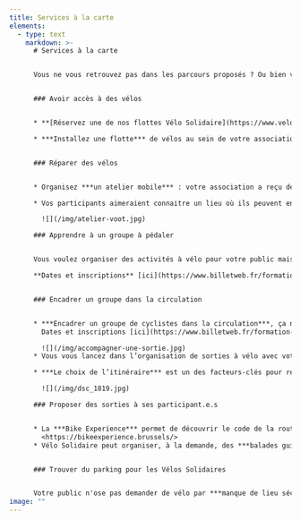 ```yaml
---
title: Services à la carte
elements:
  - type: text
    markdown: >-
      # Services à la carte


      Vous ne vous retrouvez pas dans les parcours proposés ? Ou bien vous souhaitez aller plus loin ? Composez vous-même votre parcours et servez-vous dans notre boite à outils.


      ### Avoir accès à des vélos


      * **[Réservez une de nos flottes Vélo Solidaire](https://www.velosolidaire.brussels/bookings.fr)** pour organiser vos propres cours de mise en selle ou organiser des sorties à vélos avec votre public

      * ***Installez une flotte*** de vélos au sein de votre association et la rendez-la accessible aux associations du quartier.


      ### Réparer des vélos


      * Organisez ***un atelier mobile*** : votre association a reçu des Vélos Solidaires mais leur entretien n’a pas été assuré ? L’équipe des Ateliers de la Rue Voot se déplace dans votre association pour accompagner vos participants dans des petites réparations : crevaison, réglages de freins ou de transmission…

      * Vos participants aimeraient connaitre un lieu où ils peuvent entretenir et réparer leurs Vélos Solidaires ? L’équipe des Ateliers de la Rue Voot les amène à la ***découverte de l’atelier participatif*** proche de chez vous !

        ![](/img/atelier-voot.jpg)

      ### Apprendre à un groupe à pédaler


      Vous voulez organiser des activités à vélo pour votre public mais vos bénéficiaires n’ont jamais appris à pédaler ? Nous proposons un module de formation pour vous transmettre notre méthodologie pour apprendre l'équilibre dynamique à vélo, en se mettant dans les conditions réelles d’apprentissage.\

      **Dates et inscriptions** [ici](https://www.billetweb.fr/formation-mise-en-selle)


      ### Encadrer un groupe dans la circulation


      * ***Encadrer un groupe de cyclistes dans la circulation***, ça ne s’improvise pas ! Nous proposons un module de formation qui mélange théorie et pratique pour que vous vous sentiez plus outillé.e.s à encadrer un déplacement en groupe à vélo.\
        Dates et inscriptions [ici](https://www.billetweb.fr/formation-encadrant-e)

        ![](/img/accompagner-une-sortie.jpg)
      * Vous vous lancez dans l’organisation de sorties à vélo avec votre public, et vous souhaiteriez que Pro Velo soit présent pour vous mettre en confiance et ***vous soutenir dans l’encadrement du groupe*** ? Nous pouvons en discuter et voir de quelle manière nous pouvons vous aider.

      * ***Le choix de l’itinéraire*** est un des facteurs-clés pour rendre la pratique du vélo agréable et sécurisante. Vous voulez organiser une sortie avec vos participant.e.s, ou conseiller quelqu’un sur l’itinéraire de son déplacement, mais vous ne savez pas trop comment vous y prendre ? Nous pouvons vous aider !

        ![](/img/dsc_1819.jpg)

      ### Proposer des sorties à ses participant.e.s


      * La ***Bike Experience*** permet de découvrir le code de la route, de faire une sortie en groupe dans le trafic, de tester un vélo pendant 2 semaines, ou encore d’être accompagné.e individuellement par un.e coach sur 3 déplacements de votre choix, et tout cela gratuitement ! Cet évènement est un très bon complément au parcours de formation Vélo Solidaire et représente une occasion idéale pour votre public de sortir du cadre de l’association.\
        <https://bikeexperience.brussels/>
      * Vélo Solidaire peut organiser, à la demande, des ***balades guidées*** qui peuvent inclure toute la famille. Elles peuvent avoir lieu en semaine ou le week-end, sur un thème choisi (par exemple, découvert des espaces verts) et sont encadrées par un.e guide de Pro Velo. 


      ### Trouver du parking pour les Vélos Solidaires


      Votre public n'ose pas demander de vélo par ***manque de lieu sécurisé*** où le stocker ? Cherchons une solution ensemble ! Vous avez repéré un garage, un hangar, un endroit qui pourrait faire office de parking vélos dans votre quartier ? Contactez-nous, nous étudierons la possibilité de l'aménager en parking vélo.
image: ""
---
```

